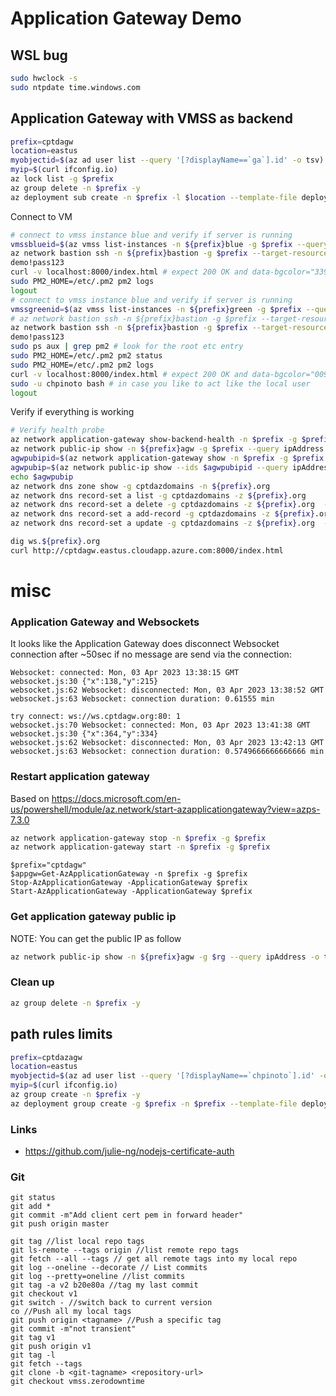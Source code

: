 # Application Gateway Demo

## WSL bug

~~~bash
sudo hwclock -s
sudo ntpdate time.windows.com
~~~

## Application Gateway with VMSS as backend

~~~ bash
prefix=cptdagw
location=eastus
myobjectid=$(az ad user list --query '[?displayName==`ga`].id' -o tsv)
myip=$(curl ifconfig.io)
az lock list -g $prefix
az group delete -n $prefix -y
az deployment sub create -n $prefix -l $location --template-file deploy.bicep -p myobjectid=$myobjectid myip=$myip prefix=$prefix
~~~

Connect to VM
~~~bash
# connect to vmss instance blue and verify if server is running
vmssblueid=$(az vmss list-instances -n ${prefix}blue -g $prefix --query [0].id -o tsv)
az network bastion ssh -n ${prefix}bastion -g $prefix --target-resource-id $vmssblueid --auth-type password --username chpinoto
demo!pass123
curl -v localhost:8000/index.html # expect 200 OK and data-bgcolor="3399ff"
sudo PM2_HOME=/etc/.pm2 pm2 logs
logout
# connect to vmss instance blue and verify if server is running
vmssgreenid=$(az vmss list-instances -n ${prefix}green -g $prefix --query [0].id -o tsv)
# az network bastion ssh -n ${prefix}bastion -g $prefix --target-resource-id $vmssgreenid --auth-type AAD
az network bastion ssh -n ${prefix}bastion -g $prefix --target-resource-id $vmssgreenid --auth-type password --username chpinoto
demo!pass123
sudo ps aux | grep pm2 # look for the root etc entry
sudo PM2_HOME=/etc/.pm2 pm2 status
sudo PM2_HOME=/etc/.pm2 pm2 logs
curl -v localhost:8000/index.html # expect 200 OK and data-bgcolor="009900"
sudo -u chpinoto bash # in case you like to act like the local user
logout
~~~

Verify if everything is working

~~~ bash
# Verify health probe
az network application-gateway show-backend-health -n $prefix -g $prefix --query backendAddressPools[].backendHttpSettingsCollection[].servers[]
az network public-ip show -n ${prefix}agw -g $prefix --query ipAddress -o tsv
agwpubipid=$(az network application-gateway show -n $prefix -g $prefix --query frontendIpConfigurations[0].publicIpAddress.id -o tsv)
agwpubip=$(az network public-ip show --ids $agwpubipid --query ipAddress -o tsv)
echo $agwpubip
az network dns zone show -g cptdazdomains -n ${prefix}.org
az network dns record-set a list -g cptdazdomains -z ${prefix}.org
az network dns record-set a delete -g cptdazdomains -z ${prefix}.org  -n ws -y
az network dns record-set a add-record -g cptdazdomains -z ${prefix}.org  -n ws -a $agwpubip --ttl 10
az network dns record-set a update -g cptdazdomains -z ${prefix}.org  -n ws -a $agwpubip --ttl 10

dig ws.${prefix}.org 
curl http://cptdagw.eastus.cloudapp.azure.com:8000/index.html
~~~

# misc

### Application Gateway and Websockets

It looks like the Application Gateway does disconnect Websocket connection after ~50sec if no message are send via the connection:

~~~text
Websocket: connected: Mon, 03 Apr 2023 13:38:15 GMT
websocket.js:30 {"x":138,"y":215}
websocket.js:62 Websocket: disconnected: Mon, 03 Apr 2023 13:38:52 GMT
websocket.js:63 Websocket: connection duration: 0.61555 min

try connect: ws://ws.cptdagw.org:80: 1
websocket.js:70 Websocket: connected: Mon, 03 Apr 2023 13:41:38 GMT
websocket.js:30 {"x":364,"y":334}
websocket.js:62 Websocket: disconnected: Mon, 03 Apr 2023 13:42:13 GMT
websocket.js:63 Websocket: connection duration: 0.5749666666666666 min
~~~

### Restart application gateway

Based on https://docs.microsoft.com/en-us/powershell/module/az.network/start-azapplicationgateway?view=azps-7.3.0

~~~bash
az network application-gateway stop -n $prefix -g $prefix
az network application-gateway start -n $prefix -g $prefix 
~~~
~~~ pwsh
$prefix="cptdagw"
$appgw=Get-AzApplicationGateway -n $prefix -g $prefix
Stop-AzApplicationGateway -ApplicationGateway $prefix
Start-AzApplicationGateway -ApplicationGateway $prefix
~~~

### Get application gateway public ip

NOTE:
You can get the public IP as follow

~~~bash
az network public-ip show -n ${prefix}agw -g $rg --query ipAddress -o tsv
~~~


### Clean up
~~~bash
az group delete -n $prefix -y
~~~

## path rules limits
~~~ bash
prefix=cptdazagw
location=eastus
myobjectid=$(az ad user list --query '[?displayName==`chpinoto`].id' -o tsv)
myip=$(curl ifconfig.io)
az group create -n $prefix -y
az deployment group create -g $prefix -n $prefix --template-file deploy2.bicep
~~~


### Links

- https://github.com/julie-ng/nodejs-certificate-auth



### Git

~~~ text
git status
git add *
git commit -m"Add client cert pem in forward header"
git push origin master

git tag //list local repo tags
git ls-remote --tags origin //list remote repo tags
git fetch --all --tags // get all remote tags into my local repo
git log --oneline --decorate // List commits
git log --pretty=oneline //list commits
git tag -a v2 b20e80a //tag my last commit
git checkout v1
git switch - //switch back to current version
co //Push all my local tags
git push origin <tagname> //Push a specific tag
git commit -m"not transient"
git tag v1
git push origin v1
git tag -l
git fetch --tags
git clone -b <git-tagname> <repository-url> 
git checkout vmss.zerodowntime
~~~